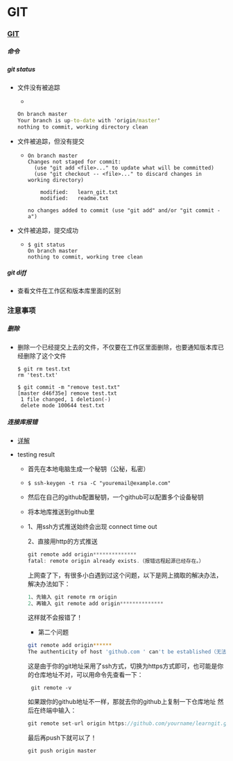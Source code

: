# GIT

### [GIT](https://www.liaoxuefeng.com/wiki/896043488029600/897013573512192)

##### 命令

##### git status

- 文件没有被追踪	

  - 

  ```cmd
  On branch master
  Your branch is up-to-date with 'origin/master'
  nothing to commit, working directory clean
  ```

- 文件被追踪，但没有提交

  - ```
    On branch master
    Changes not staged for commit:
      (use "git add <file>..." to update what will be committed)
      (use "git checkout -- <file>..." to discard changes in working directory)
     
    	modified:   learn_git.txt
    	modified:   readme.txt
     
    no changes added to commit (use "git add" and/or "git commit -a")
    ```

- 文件被追踪，提交成功

  - ```
    $ git status
    On branch master
    nothing to commit, working tree clean
    ```

##### git diff

- 查看文件在工作区和版本库里面的区别

### 注意事项

##### 删除

- 删除一个已经提交上去的文件，不仅要在工作区里面删除，也要通知版本库已经删除了这个文件

  ```unix
  $ git rm test.txt
  rm 'test.txt'
  
  $ git commit -m "remove test.txt"
  [master d46f35e] remove test.txt
   1 file changed, 1 deletion(-)
   delete mode 100644 test.txt
  ```

##### 连接库报错

- [详解](https://www.cnblogs.com/jpfss/p/8094005.html)

- testing result 

  - 首先在本地电脑生成一个秘钥（公秘，私密）

  - ```
    $ ssh-keygen -t rsa -C "youremail@example.com"
    ```

  - 然后在自己的github配置秘钥，一个github可以配置多个设备秘钥

  - 将本地库推送到github里

  - 1、用ssh方式推送始终会出现 connect time out

    2、直接用http的方式推送

    ```csharp
    git remote add origin**************
    fatal: remote origin already exists.（报错远程起源已经存在。）
    ```

    上网查了下，有很多小白遇到过这个问题，以下是网上摘取的解决办法，
     解决办法如下：

    ```csharp
    1、先输入 git remote rm origin
    2、再输入 git remote add origin**************
    ```

    这样就不会报错了！

    - 第二个问题

    ```bash
    git remote add origin******
    The authenticity of host 'github.com ' can't be established（无法建立主机“github.com”的真实性）
    ```

    这是由于你的git地址采用了ssh方式，切换为https方式即可，也可能是你的仓库地址不对，可以用命令先查看一下：

    ```undefined
     git remote -v
    ```

    如果跟你的github地址不一样，那就去你的github上复制一下仓库地址
     然后在终端中输入：

    ```cpp
    git remote set-url origin https://github.com/yourname/learngit.git (这个是你的复制的仓库地址)
    ```

    最后再push下就可以了！

    ```undefined
    git push origin master 
    ```































